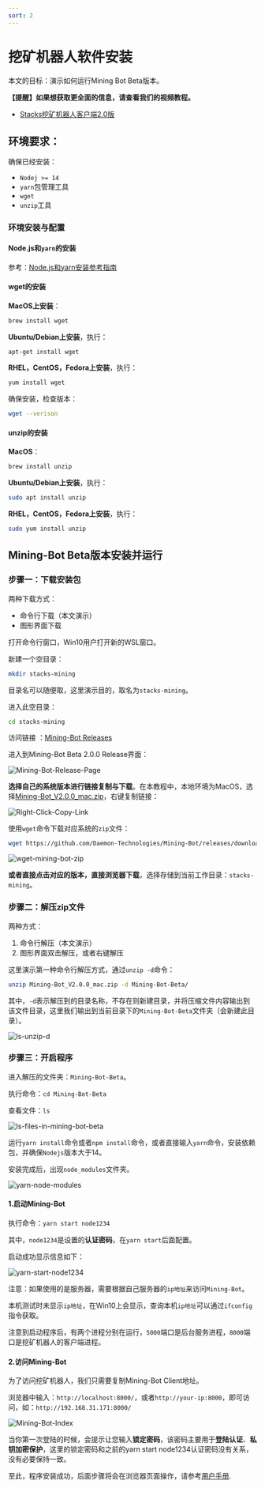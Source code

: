```yaml
---
sort: 2
---
```


# 挖矿机器人软件安装

本文的目标：演示如何运行Mining Bot Beta版本。

**【提醒】如果想获取更全面的信息，请查看我们的视频教程。**
- [Stacks挖矿机器人客户端2.0版](https://www.bilibili.com/video/BV18z4y167ss)

## 环境要求：

确保已经安装：

- `Nodej >= 14`
- `yarn`包管理工具
- `wget`
- `unzip`工具

### 环境安装与配置

#### Node.js和`yarn`的安装

参考：[Node.js和yarn安装参考指南](https://github.com/Daemon-Technologies/docs/blob/master/_draft/Mining-Bot-Alpha-Version/Build-Before-Using/Mining-Bot-Alpha-Tutorial-CN.md)

#### wget的安装

**MacOS上安装**：

```bash
brew install wget
```

**Ubuntu/Debian上安装**，执行：

```bash
apt-get install wget
```

**RHEL，CentOS，Fedora上安装**，执行：

```bash
yum install wget
```

确保安装，检查版本：

```bash
wget --verison
```

#### unzip的安装

**MacOS**： 

```bash
brew install unzip
```

**Ubuntu/Debian上安装**，执行：

```bash
sudo apt install unzip
```

**RHEL，CentOS，Fedora上安装**，执行：

```bash
sudo yum install unzip
```

## Mining-Bot Beta版本安装并运行

### 步骤一：下载安装包

两种下载方式：

- 命令行下载（本文演示）
- 图形界面下载

打开命令行窗口，Win10用户打开新的WSL窗口。

新建一个空目录：

```bash
mkdir stacks-mining
```

目录名可以随便取，这里演示目的，取名为`stacks-mining`。

进入此空目录：

```bash
cd stacks-mining
```

访问链接 ：[Mining-Bot Releases](https://github.com/Daemon-Technologies/Mining-Bot/releases/tag/2.0.0)

进入到Mining-Bot Beta 2.0.0 Release界面：



![Mining-Bot-Release-Page](assets/Mining-Bot-Release-Page.png)



**选择自己的系统版本进行链接复制与下载**。在本教程中，本地环境为MacOS，选择[Mining-Bot_V2.0.0_mac.zip](https://github.com/Daemon-Technologies/Mining-Bot/releases/download/2.0.0/Mining-Bot_V2.0.0_mac.zip)，右键复制链接：

![Right-Click-Copy-Link](assets/Right-Click-Copy-Link.png)





使用`wget`命令下载对应系统的`zip`文件：

```bash
wget https://github.com/Daemon-Technologies/Mining-Bot/releases/download/2.0.0/Mining-Bot_V2.0.0_mac.zip
```

![wget-mining-bot-zip](assets/wget-mining-bot-zip.png)

**或者直接点击对应的版本，直接浏览器下载**，选择存储到当前工作目录：`stacks-mining`。

### 步骤二：解压zip文件

两种方式：

1. 命令行解压（本文演示）
2. 图形界面双击解压，或者右键解压

这里演示第一种命令行解压方式，通过`unzip -d`命令：

```bash
unzip Mining-Bot_V2.0.0_mac.zip -d Mining-Bot-Beta/
```

其中，`-d`表示解压到的目录名称，不存在则新建目录，并将压缩文件内容输出到该文件目录，这里我们输出到当前目录下的`Mining-Bot-Beta`文件夹（会新建此目录）。

![ls-unzip-d](assets/ls-unzip-d.png)



### 步骤三：开启程序

进入解压的文件夹：`Mining-Bot-Beta`。

执行命令：`cd Mining-Bot-Beta`

查看文件：`ls`

![ls-files-in-mining-bot-beta](assets/ls-files-in-mining-bot-beta.png)

运行`yarn install`命令或者`npm install`命令，或者直接输入`yarn`命令，安装依赖包，并确保`Nodejs`版本大于14。

安装完成后，出现`node_modules`文件夹。

![yarn-node-modules](assets/yarn-node-modules.png)



#### 1.启动Mining-Bot

执行命令：`yarn start node1234`

其中，`node1234`是设置的**认证密码**，在`yarn start`后面配置。

启动成功显示信息如下：

![yarn-start-node1234](assets/yarn-start-node1234.png)



注意：如果使用的是服务器，需要根据自己服务器的`ip地址`来访问`Mining-Bot`。

本机测试时未显示`ip地址`，在Win10上会显示，查询本机`ip地址`可以通过`ifconfig`指令获取。

注意到启动程序后，有两个进程分别在运行，`5000`端口是后台服务进程，`8000`端口是挖矿机器人的客户端进程。

#### 2.访问Mining-Bot

为了访问挖矿机器人，我们只需要复制Mining-Bot Client地址。

浏览器中输入：`http://localhost:8000/`，或者`http://your-ip:8000`，即可访问，如：`http://192.168.31.171:8000/`



![Mining-Bot-Index](assets/Mining-Bot-Index.png)



当你第一次登陆的时候，会提示让您输入**锁定密码**，该密码主要用于**登陆认证**、**私钥加密保护**，这里的锁定密码和之前的yarn start node1234认证密码没有关系，没有必要保持一致。

至此，程序安装成功，后面步骤将会在浏览器页面操作，请参考[用户手册](../Use-Mining-Bot-For-Mining/User-Guide-of-Mining-Bot-Beta-CN.md).

